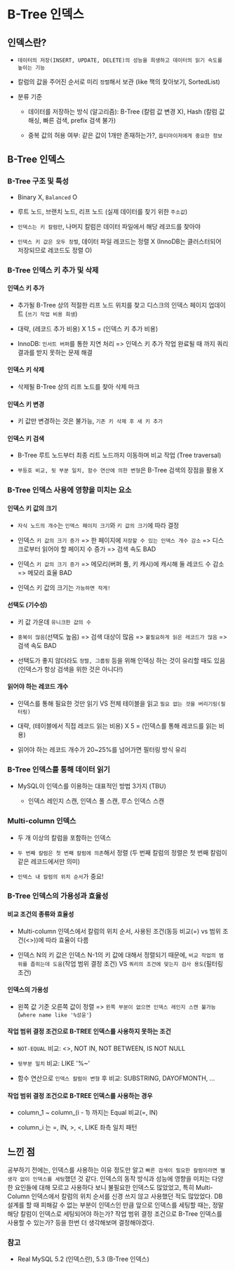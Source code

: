 # B-Tree 인덱스

## 인덱스란?

- ```데이터의 저장(INSERT, UPDATE, DELETE)의 성능을 희생하고 데이터의 읽기 속도를 높이는 기능```

- 칼럼의 값을 주어진 순서로 미리 ```정렬```해서 보관 (like 책의 찾아보기, SortedList)

- 분류 기준

    - 데이터를 저장하는 방식 (알고리즘): B-Tree (칼럼 값 변경 X), Hash (칼럼 값 해싱, 빠른 검색, prefix 검색 불가)

    - 중복 값의 허용 여부: 같은 값이 1개만 존재하는가?, ```옵티마이저에게 중요한 정보```

## B-Tree 인덱스

### B-Tree 구조 및 특성

- Binary X, ```Balanced``` O

- 루트 노드, 브랜치 노드, 리프 노드 (실제 데이터를 찾기 위한 ```주소값```)

- ```인덱스는 키 칼럼만```, 나머지 칼럼은 데이터 파일에서 해당 레코드를 찾아야

- ```인덱스 키 값은 모두 정렬```, 데이터 파일 레코드는 정렬 X (InnoDB는 클러스터되어 저장되므로 레코드도 정렬 O)

### B-Tree 인덱스 키 추가 및 삭제

#### 인덱스 키 추가

- 추가될 B-Tree 상의 적절한 리프 노드 위치를 찾고 디스크의 인덱스 페이지 업데이트 (```쓰기 작업 비용 희생```)

- 대략, (레코드 추가 비용) X 1.5 = (인덱스 키 추가 비용)

- InnoDB: ```인서트 버퍼```를 통한 지연 처리 => 인덱스 키 추가 작업 완료될 때 까지 쿼리 결과를 받지 못하는 문제 해결

#### 인덱스 키 삭제

- 삭제될 B-Tree 상의 리프 노드를 찾아 삭제 마크

#### 인덱스 키 변경

- 키 값만 변경하는 것은 불가능, ```기존 키 삭제 후 새 키 추가```

#### 인덱스 키 검색

- B-Tree 루트 노드부터 최종 리트 노드까지 이동하며 비교 작업 (Tree traversal)

- ```부등호 비교, 뒷 부분 일치, 함수 연산에 의한 변형```은 B-Tree 검색의 장점을 활용 X

### B-Tree 인덱스 사용에 영향을 미치는 요소

#### 인덱스 키 값의 크기

- ```자식 노드의 개수```는 ```인덱스 페이지 크기```와 ```키 값의 크기```에 따라 결정

- 인덱스 ```키 값의 크기 증가``` => 한 페이지에 ```저장할 수 있는 인덱스 개수 감소``` => 디스크로부터 읽어야 할 페이지 수 증가 => 검색 속도 BAD

- 인덱스 ```키 값의 크기 증가``` => 메모리(버퍼 풀, 키 캐시)에 캐시해 둘 레코드 수 감소 => 메모리 효율 BAD

- 인덱스 키 값의 크기는 ```가능하면 작게!```

#### 선택도 (기수성)

- 키 값 가운데 ```유니크한 값의 수```

- ```중복이 많음```(선택도 높음) => 검색 대상이 많음 => ```불필요하게 읽은 레코드가 많음``` => 검색 속도 BAD

- 선택도가 좋지 않더라도 ```정렬, 그룹핑``` 등을 위해 인덱싱 하는 것이 유리할 때도 있음 (인덱스가 항상 검색을 위한 것은 아니다!)

#### 읽어야 하는 레코드 개수

- 인덱스를 통해 필요한 것만 읽기 VS 전체 테이블을 읽고 ```필요 없는 것을 버리기링(필터링)```

- 대략, (테이블에서 직접 레코드 읽는 비용) X 5 = (인덱스를 통해 레코드를 읽는 비용)

- 읽어야 하는 레코드 개수가 20~25%를 넘어가면 필터링 방식 유리

### B-Tree 인덱스를 통해 데이터 읽기

- MySQL이 인덱스를 이용하는 대표적인 방법 3가지 (TBU)

    - 인덱스 레인지 스캔, 인덱스 풀 스캔, 루스 인덱스 스캔

### Multi-column 인덱스

- 두 개 이상의 칼럼을 포함하는 인덱스

- ```두 번째 칼럼은 첫 번째 칼럼에 의존```해서 정렬 (두 번째 칼럼의 정렬은 첫 번째 칼럼이 같은 레코드에서만 의미)

- ```인덱스 내 칼럼의 위치 순서```가 중요!

### B-Tree 인덱스의 가용성과 효율성

#### 비교 조건의 종류와 효율성

- Multi-column 인덱스에서 칼럼의 위치 순서, 사용된 조건(동등 비교(=) vs 범위 조건(<>))에 따라 효율이 다름

- 인덱스 N의 키 값은 인덱스 N-1의 키 값에 대해서 정렬되기 때문에, ```비교 작업의 범위를 좁히는데 도움```(작업 범위 결정 조건) VS  ```쿼리의 조건에 맞는지 검사 용도```(필터링 조건)

#### 인덱스의 가용성

- 왼쪽 값 기준 오른쪽 값이 정렬 => ```왼쪽 부분이 없으면 인덱스 레인지 스캔 불가능``` (```where name like '%성윤'```)

#### 작업 범위 결정 조건으로 B-TREE 인덱스를 사용하지 못하는 조건

- ```NOT-EQUAL``` 비교: <>, NOT IN, NOT BETWEEN, IS NOT NULL

- ```뒷부분 일치``` 비교: LIKE '%~'

- 함수 연산으로 ```인덱스 칼럼이 변형``` 후 비교: SUBSTRING, DAYOFMONTH, ...

#### 작업 범위 결정 조건으로 B-TREE 인덱스를 사용하는 경우

- column_1 ~ column_(i - 1) 까지는 Equal 비교(=, IN)

- column_i 는 =, IN, >, <, LIKE 좌측 일치 패턴

## 느낀 점

공부하기 전에는, 인덱스를 사용하는 이유 정도만 알고 ```빠른 검색이 필요한 칼럼이라면 별 생각 없이 인덱스를 세팅```했던 것 같다. 인덱스의 동작 방식과 성능에 영향을 미치는 다양한 요인들에 대해 모르고
사용하다 보니 불필요한 인덱스도 많았었고, 특히 Multi-Column 인덱스에서 칼럼의 위치 순서를 신경 쓰지 않고 사용했던 적도 많았었다. DB 설계를 할 때 피해갈 수 없는 부분이 인덱스인 만큼 앞으로 인덱스를
세팅할 때는, 정말 해당 칼럼이 인덱스로 세팅되어야 하는가? 작업 범위 결정 조건으로 B-Tree 인덱스를 사용할 수 있는가? 등을 한번 더 생각해보며 결정해야겠다.

### 참고

- Real MySQL 5.2 (인덱스란), 5.3 (B-Tree 인덱스)
